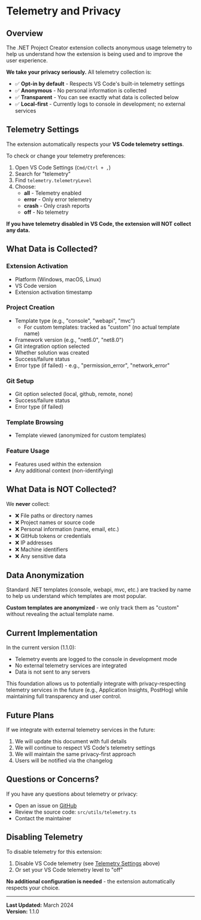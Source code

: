 # Telemetry and Privacy

## Overview

The .NET Project Creator extension collects anonymous usage telemetry to help us understand how the extension is being used and to improve the user experience.

**We take your privacy seriously.** All telemetry collection is:

- ✅ **Opt-in by default** - Respects VS Code's built-in telemetry settings
- ✅ **Anonymous** - No personal information is collected
- ✅ **Transparent** - You can see exactly what data is collected below
- ✅ **Local-first** - Currently logs to console in development; no external services

## Telemetry Settings

The extension automatically respects your **VS Code telemetry settings**. 

To check or change your telemetry preferences:

1. Open VS Code Settings (`Cmd/Ctrl + ,`)
2. Search for "telemetry"
3. Find `telemetry.telemetryLevel`
4. Choose:
   - **all** - Telemetry enabled
   - **error** - Only error telemetry
   - **crash** - Only crash reports
   - **off** - No telemetry

**If you have telemetry disabled in VS Code, the extension will NOT collect any data.**

## What Data is Collected?

### Extension Activation
- Platform (Windows, macOS, Linux)
- VS Code version
- Extension activation timestamp

### Project Creation
- Template type (e.g., "console", "webapi", "mvc")
  - For custom templates: tracked as "custom" (no actual template name)
- Framework version (e.g., "net6.0", "net8.0")
- Git integration option selected
- Whether solution was created
- Success/failure status
- Error type (if failed) - e.g., "permission_error", "network_error"

### Git Setup
- Git option selected (local, github, remote, none)
- Success/failure status
- Error type (if failed)

### Template Browsing
- Template viewed (anonymized for custom templates)

### Feature Usage
- Features used within the extension
- Any additional context (non-identifying)

## What Data is NOT Collected?

We **never** collect:

- ❌ File paths or directory names
- ❌ Project names or source code
- ❌ Personal information (name, email, etc.)
- ❌ GitHub tokens or credentials
- ❌ IP addresses
- ❌ Machine identifiers
- ❌ Any sensitive data

## Data Anonymization

Standard .NET templates (console, webapi, mvc, etc.) are tracked by name to help us understand which templates are most popular.

**Custom templates are anonymized** - we only track them as "custom" without revealing the actual template name.

## Current Implementation

In the current version (1.1.0):

- Telemetry events are logged to the console in development mode
- No external telemetry services are integrated
- Data is not sent to any servers

This foundation allows us to potentially integrate with privacy-respecting telemetry services in the future (e.g., Application Insights, PostHog) while maintaining full transparency and user control.

## Future Plans

If we integrate with external telemetry services in the future:

1. We will update this document with full details
2. We will continue to respect VS Code's telemetry settings
3. We will maintain the same privacy-first approach
4. Users will be notified via the changelog

## Questions or Concerns?

If you have any questions about telemetry or privacy:

- Open an issue on [GitHub](https://github.com/bdonaldharris/dotnet-project-creator/issues)
- Review the source code: `src/utils/telemetry.ts`
- Contact the maintainer

## Disabling Telemetry

To disable telemetry for this extension:

1. Disable VS Code telemetry (see [Telemetry Settings](#telemetry-settings) above)
2. Or set your VS Code telemetry level to "off"

**No additional configuration is needed** - the extension automatically respects your choice.

---

**Last Updated:** March 2024  
**Version:** 1.1.0
